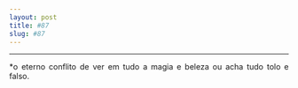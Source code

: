 ```yaml
---
layout: post
title: #87
slug: #87
---
```

---
<p class="description" style="text-align: justify;">
*o eterno conflito de ver em tudo a magia e beleza ou acha tudo tolo e falso. 
